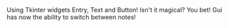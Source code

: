 Using Tkinter widgets Entry, Text and Button!
Isn't it magical?
You bet!
Gui has now the ability to switch between notes!
